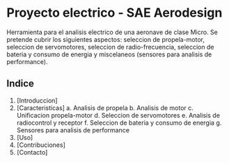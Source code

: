# Proyecto electrico - SAE Aerodesign
Herramienta para el analisis electrico de una aeronave de clase Micro. Se pretende cubrir los siguientes aspectos: seleccion de propela-motor, seleccion de servomotores, seleccion de radio-frecuencia, seleccion de bateria y consumo de energia y miscelaneos (sensores para analisis de performance).

## Indice
1. [Introduccion]
2. [Caracteristicas]
   a. Analisis de propela
   b. Analisis de motor
   c. Unificacion propela-motor
   d. Seleccion de servomotores
   e. Analisis de radiocontrol y receptor
   f. Seleccion de bateria y consumo de energia
   g. Sensores para analisis de performance
3. [Uso]
4. [Contribuciones]
5. [Contacto]
